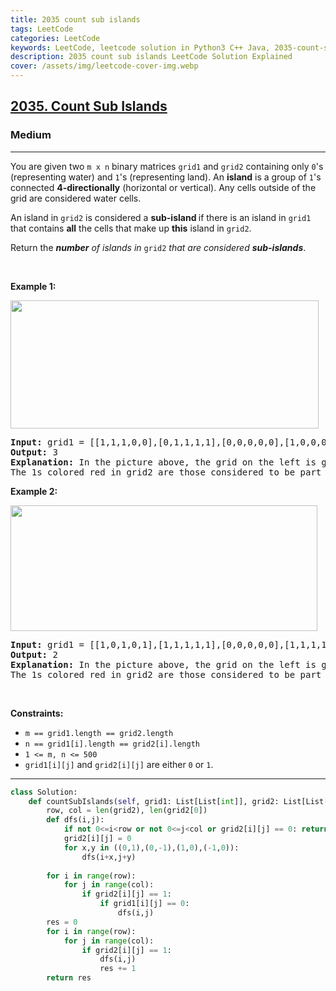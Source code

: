 ```yaml
---
title: 2035 count sub islands
tags: LeetCode
categories: LeetCode
keywords: LeetCode, leetcode solution in Python3 C++ Java, 2035-count-sub-islands solution
description: 2035 count sub islands LeetCode Solution Explained
cover: /assets/img/leetcode-cover-img.webp
---
```



<h2><a href="https://leetcode.com/problems/count-sub-islands">2035. Count Sub Islands</a></h2><h3>Medium</h3><hr><p>You are given two <code>m x n</code> binary matrices <code>grid1</code> and <code>grid2</code> containing only <code>0</code>&#39;s (representing water) and <code>1</code>&#39;s (representing land). An <strong>island</strong> is a group of <code>1</code>&#39;s connected <strong>4-directionally</strong> (horizontal or vertical). Any cells outside of the grid are considered water cells.</p>

<p>An island in <code>grid2</code> is considered a <strong>sub-island </strong>if there is an island in <code>grid1</code> that contains <strong>all</strong> the cells that make up <strong>this</strong> island in <code>grid2</code>.</p>

<p>Return the <em><strong>number</strong> of islands in </em><code>grid2</code> <em>that are considered <strong>sub-islands</strong></em>.</p>

<p>&nbsp;</p>
<p><strong class="example">Example 1:</strong></p>
<img alt="" src="https://assets.leetcode.com/uploads/2021/06/10/test1.png" style="width: 493px; height: 205px;" />
<pre>
<strong>Input:</strong> grid1 = [[1,1,1,0,0],[0,1,1,1,1],[0,0,0,0,0],[1,0,0,0,0],[1,1,0,1,1]], grid2 = [[1,1,1,0,0],[0,0,1,1,1],[0,1,0,0,0],[1,0,1,1,0],[0,1,0,1,0]]
<strong>Output:</strong> 3
<strong>Explanation: </strong>In the picture above, the grid on the left is grid1 and the grid on the right is grid2.
The 1s colored red in grid2 are those considered to be part of a sub-island. There are three sub-islands.
</pre>

<p><strong class="example">Example 2:</strong></p>
<img alt="" src="https://assets.leetcode.com/uploads/2021/06/03/testcasex2.png" style="width: 491px; height: 201px;" />
<pre>
<strong>Input:</strong> grid1 = [[1,0,1,0,1],[1,1,1,1,1],[0,0,0,0,0],[1,1,1,1,1],[1,0,1,0,1]], grid2 = [[0,0,0,0,0],[1,1,1,1,1],[0,1,0,1,0],[0,1,0,1,0],[1,0,0,0,1]]
<strong>Output:</strong> 2 
<strong>Explanation: </strong>In the picture above, the grid on the left is grid1 and the grid on the right is grid2.
The 1s colored red in grid2 are those considered to be part of a sub-island. There are two sub-islands.
</pre>

<p>&nbsp;</p>
<p><strong>Constraints:</strong></p>

<ul>
	<li><code>m == grid1.length == grid2.length</code></li>
	<li><code>n == grid1[i].length == grid2[i].length</code></li>
	<li><code>1 &lt;= m, n &lt;= 500</code></li>
	<li><code>grid1[i][j]</code> and <code>grid2[i][j]</code> are either <code>0</code> or <code>1</code>.</li>
</ul>


---




```python
class Solution:
    def countSubIslands(self, grid1: List[List[int]], grid2: List[List[int]]) -> int:
        row, col = len(grid2), len(grid2[0])
        def dfs(i,j):
            if not 0<=i<row or not 0<=j<col or grid2[i][j] == 0: return 
            grid2[i][j] = 0
            for x,y in ((0,1),(0,-1),(1,0),(-1,0)):
                dfs(i+x,j+y)
        
        for i in range(row):
            for j in range(col):
                if grid2[i][j] == 1:
                    if grid1[i][j] == 0:
                        dfs(i,j)
        res = 0
        for i in range(row):
            for j in range(col):
                if grid2[i][j] == 1:
                    dfs(i,j)
                    res += 1
        return res
```
